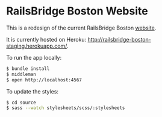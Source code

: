 RailsBridge Boston Website
==========================

This is a redesign of the current RailsBridge Boston [website](http://www.railsbridgeboston.org).

It is currently hosted on Heroku: http://railsbridge-boston-staging.herokuapp.com/.

To run the app locally:
```sh
$ bundle install
$ middleman
$ open http://localhost:4567
```

To update the styles:
```sh
$ cd source
$ sass --watch stylesheets/scss/:stylesheets
```
